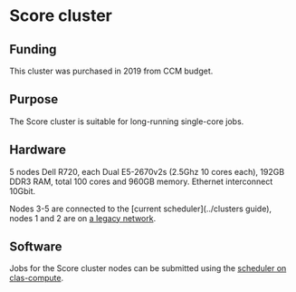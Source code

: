 # Score cluster

## Funding
This cluster was purchased in 2019 from CCM budget. 
## Purpose
The Score cluster is suitable for long-running single-core jobs.
## Hardware

5 nodes Dell R720, each Dual E5-2670v2s (2.5Ghz 10 cores each), 192GB DDR3 RAM, total 100 cores and 960GB memory.
  Ethernet interconnect 10Gbit.

Nodes 3-5 are connected to the [current scheduler](../clusters guide), nodes 1 and 2 are on [a legacy network](http://ccm.ucdenver.edu/wiki/2019_Cluster_Instructions).

## Software
Jobs for the Score cluster nodes can be submitted using the [scheduler on clas-compute](../clusters_guide).



